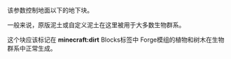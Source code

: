 该参数控制地面以下的地下块。

一般来说，原版泥土或自定义泥土在这里被用于大多数生物群系。

这个块应该标记在 <b>minecraft:dirt</b> Blocks标签中 Forge模组的植物和树木在生物群系中正常生成。